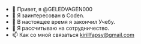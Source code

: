- 👋 Привет, я @GELEDVAGEN000
- 👀 Я заинтересован в Coden.
- 🌱 В настоящее время я закончил Учебу.
- 💞️ Я рассчитываю на сотрудничество.
- 📫 Как со мной связаться kirillfapsy@gmail.com

<!---
GELEDVAGEN000/GELEDVAGEN000 is a ✨ special ✨ repository because its `README.md` (this file) appears on your GitHub profile.
You can click the Preview link to take a look at your changes.
--->
